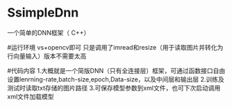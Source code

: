 # SsimpleDnn
一个简单的DNN框架（ C++）

#运行环境
vs+opencv即可  只是调用了imread和resize（用于读取图片并转化为行向量输入）版本不需要太高

#代码内容
1.大概就是一个简版DNN（只有全连接层）框架，可通过函数接口自由设置lenrning-rate,batch-size,epoch,Data-size，以及中间层和输出层
2.训练及测试时读取txt存储的图片路径
3.可保存模型参数到xml文件，也可下次启动调用xml文件加载模型



